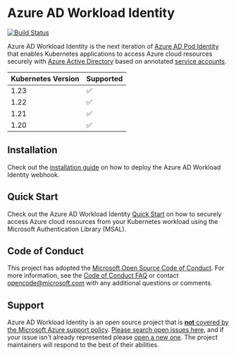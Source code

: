 # Azure AD Workload Identity

[![Build Status][14]][13]

Azure AD Workload Identity is the next iteration of [Azure AD Pod Identity][1] that enables Kubernetes applications to access Azure cloud resources securely with [Azure Active Directory][2] based on annotated [service accounts][3].

| Kubernetes Version | Supported |
| ------------------ | --------- |
| 1.23               | ✅         |
| 1.22               | ✅         |
| 1.21               | ✅         |
| 1.20               | ✅         |

## Installation

Check out the [installation guide][12] on how to deploy the Azure AD Workload Identity webhook.

## Quick Start

Check out the Azure AD Workload Identity [Quick Start][4] on how to securely access Azure cloud resources from your Kubernetes workload using the Microsoft Authentication Library (MSAL).

## Code of Conduct

This project has adopted the [Microsoft Open Source Code of Conduct][17]. For more information, see the [Code of Conduct FAQ][18] or contact [opencode@microsoft.com][19] with any additional questions or comments.

## Support

Azure AD Workload Identity is an open source project that is [**not** covered by the Microsoft Azure support policy][20]. [Please search open issues here][21], and if your issue isn't already represented please [open a new one][22]. The project maintainers will respond to the best of their abilities.

<!-- - Ensure backward compatibility when upgrading from [AAD Pod Identity](https://github.com/Azure/aad-pod-identity). -->

[1]: https://github.com/Azure/aad-pod-identity

[2]: https://azure.microsoft.com/en-us/services/active-directory/

[3]: https://kubernetes.io/docs/tasks/configure-pod-container/configure-service-account/

[4]: https://azure.github.io/azure-workload-identity/docs/quick-start.html

[5]: https://azure.github.io/azure-workload-identity/docs/installation/mutating-admission-webhook.html

[8]: https://azure.github.io/aad-pod-identity/docs/getting-started/role-assignment/

[9]: https://docs.microsoft.com/en-us/azure/virtual-machines/windows/instance-metadata-service?tabs=windows

[10]: https://kubernetes.io/docs/concepts/extend-kubernetes/api-extension/custom-resources/#customresourcedefinitions

[11]: https://kubernetes.io/docs/tasks/configure-pod-container/configure-service-account/#service-account-token-volume-projection

[12]: https://azure.github.io/azure-workload-identity/docs/installation.html

[13]: https://dev.azure.com/AzureContainerUpstream/Azure%20Workload%20Identity/_build/latest?definitionId=365&branchName=main

[14]: https://dev.azure.com/AzureContainerUpstream/Azure%20Workload%20Identity/_apis/build/status/Azure%20Workload%20Identity%20Nightly?branchName=main

[15]: https://azure.github.io/azure-workload-identity/docs/known-issues.html#permission-denied-when-reading-the-projected-service-account-token-file

[17]: https://opensource.microsoft.com/codeofconduct/

[18]: https://opensource.microsoft.com/codeofconduct/faq

[19]: mailto:opencode@microsoft.com

[20]: https://support.microsoft.com/en-us/help/2941892/support-for-linux-and-open-source-technology-in-azure

[21]: https://github.com/Azure/azure-workload-identity/issues

[22]: https://github.com/Azure/azure-workload-identity/issues/new/choose

